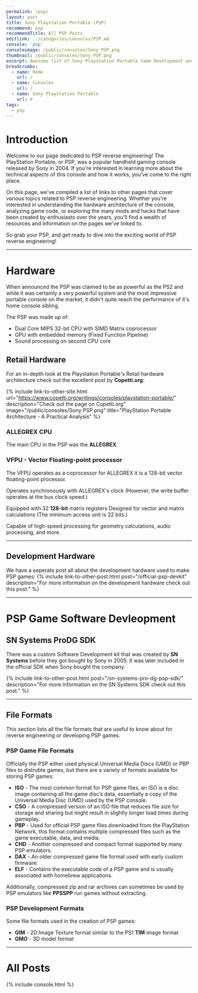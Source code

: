 ```yaml
---
permalink: /psp/
layout: post
title: Sony Playstation Portable (PSP)
recommend: psp
recommendTitle: All PSP Posts
editlink: ../categories/consoles/PSP.md
console: 'psp'
consoleimage: /public/consoles/Sony PSP.png
thumbnail: /public/consoles/Sony PSP.png
excerpt: Awesome list of Sony Playstation Portable Game Development and Reverse Engineering information
breadcrumbs:
  - name: Home
    url: /
  - name: Consoles
    url: /
  - name: Sony Playstation Portable
    url: #
tags:
  - psp
---
```

# Introduction
Welcome to our page dedicated to PSP reverse engineering! The PlayStation Portable, or PSP, was a popular handheld gaming console released by Sony in 2004. If you're interested in learning more about the technical aspects of this console and how it works, you've come to the right place. 

On this page, we've compiled a list of links to other pages that cover various topics related to PSP reverse engineering. Whether you're interested in understanding the hardware architecture of the console, analyzing game code, or exploring the many mods and hacks that have been created by enthusiasts over the years, you'll find a wealth of resources and information on the pages we've linked to. 

So grab your PSP, and get ready to dive into the exciting world of PSP reverse engineering!

---
# Hardware
When announced the PSP was claimed to be as powerful as the PS2 and while it was certainly a very powerful system and the most impressive portable console on the market, it didn't quite reach the performance of it's home console sibling.

The PSP was made up of:
* Dual Core MIPS 32-bit CPU with SIMD Matrix coprocessor
* GPU with embedded memory (Fixed Function Pipeline)
* Sound processing on second CPU core

## Retail Hardware
For an in-depth look at the Playstation Portable's Retail hardware architecture check out the excellent post by **Copetti.org**:

{% include link-to-other-site.html url="https://www.copetti.org/writings/consoles/playstation-portable/" description="Check out the page on Copetti.org" image="/public/consoles/Sony PSP.png" title="PlayStation Portable Architecture - A Practical Analysis"  %}

### ALLEGREX CPU
The main CPU in the PSP was the **ALLEGREX**.

### VFPU - Vector Floating-point processor
The VFPU operates as a coprocessor for ALLEGREX it is a 128-bit vector floating-point processor.

Operates synchronously with ALLEGREX's clock (However, the write buffer operates at the bus clock speed.)

Equipped with 32 **128-bit** matrix registers
Designed for vector and matrix calculations (The minimum access unit is 32 bits.)

Capable of high-speed processing for geometry calculations, audio processing, and more.

---
## Development Hardware
We have a seperate post all about the development hardware used to make PSP games:
{% include link-to-other-post.html post="/official-psp-devkit" description="For more information on the development hardware check out this post." %}


---
# PSP Game Software Devleopment

## SN Systems ProDG SDK
There was a custom Software Development kit that was created by **SN Systems** before they got bought by Sony in 2005. It was later included in the official SDK when Sony bought the company.

{% include link-to-other-post.html post="/sn-systems-pro-dg-psp-sdk/" description="For more information on the SN Systems SDK check out this post." %}

---
## File Formats
This section lists all the file formats that are useful to know about for reverse engineering or developing PSP games.

### PSP Game File Formats
Officially the PSP either used physical Universal Media Discs (UMD) or PBP files to distrubte games, but there are a variety of formats available for storing PSP games:
*	**ISO** - The most common format for PSP game files, an ISO is a disc image containing all the game disc’s data, essentially a copy of the Universal Media Disc (UMD) used by the PSP console.
*	**CSO** - A compressed version of an ISO file that reduces file size for storage and sharing but might result in slightly longer load times during gameplay.
*	**PBP** - Used for official PSP game files downloaded from the PlayStation Network, this format contains multiple compressed files such as the game executable, data, and media.
*	**CHD** - Another compressed and compact format supported by many PSP emulators.
*	**DAX** - An older compressed game file format used with early custom firmware.
*	**ELF** - Contains the executable code of a PSP game and is usually associated with homebrew applications.

Additionally, compressed zip and rar archives can sometimes be used by PSP emulators like **PPSSPP** run games without extracting.

### PSP Development Formats
Some file formats used in the creation of PSP games:
* **GIM** - 2D Image Texture format similar to the PS1 **TIM** image format
* **GMO** - 3D model format

---
# All Posts

{% include console.html %}
